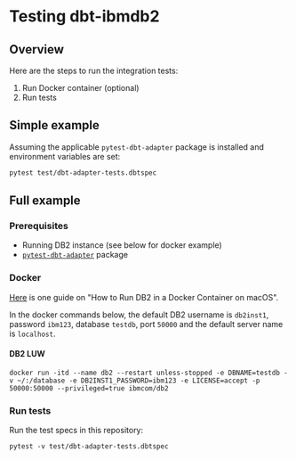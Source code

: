 # Testing dbt-ibmdb2

## Overview

Here are the steps to run the integration tests:
1. Run Docker container (optional)
1. Run tests

## Simple example

Assuming the applicable `pytest-dbt-adapter` package is installed and environment variables are set:
```bash
pytest test/dbt-adapter-tests.dbtspec
```

## Full example

### Prerequisites
- Running DB2 instance (see below for docker example)
- [`pytest-dbt-adapter`](https://pypi.org/project/pytest-dbt-adapter/) package

### Docker

[Here](https://ajstorm.medium.com/installing-db2-on-your-coffee-break-5be1d811b052) is one guide on "How to Run DB2 in a Docker Container on macOS".

In the docker commands below, the default DB2 username is `db2inst1`, password `ibm123`, database `testdb`, port `50000` and the default server name is `localhost`.

#### DB2 LUW
`docker run -itd --name db2 --restart unless-stopped -e DBNAME=testdb -v ~/:/database -e DB2INST1_PASSWORD=ibm123 -e LICENSE=accept -p 50000:50000 --privileged=true ibmcom/db2`

### Run tests

Run the test specs in this repository:
```
pytest -v test/dbt-adapter-tests.dbtspec
```
